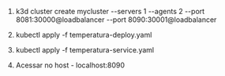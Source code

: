 1) k3d cluster create mycluster --servers 1 --agents 2 --port 8081:30000@loadbalancer --port 8090:30001@loadbalancer


2) kubectl apply -f temperatura-deploy.yaml

3) kubectl apply -f temperatura-service.yaml

4) Acessar no host - localhost:8090
